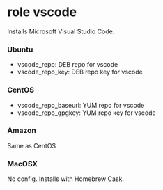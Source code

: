 # role vscode

Installs Microsoft Visual Studio Code.

### Ubuntu

* vscode_repo: DEB repo for vscode
* vscode_repo_key: DEB repo key for vscode

### CentOS

* vscode_repo_baseurl: YUM repo for vscode
* vscode_repo_gpgkey: YUM repo key for vscode

### Amazon

Same as CentOS

### MacOSX

No config.  Installs with Homebrew Cask.

